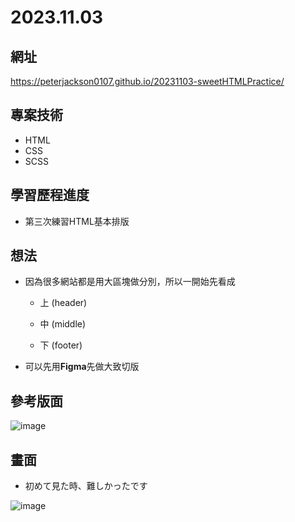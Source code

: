 # 2023.11.03

## 網址
https://peterjackson0107.github.io/20231103-sweetHTMLPractice/

## 專案技術
- HTML
- CSS
- SCSS

## 學習歷程進度

* 第三次練習HTML基本排版

## 想法

* 因為很多網站都是用大區塊做分別，所以一開始先看成

  * 上 (header)

  * 中 (middle)

  * 下 (footer)

* 可以先用**Figma**先做大致切版

## 參考版面
![image](https://github.com/peterjackson0107/20231103HomeWork3/assets/151004314/b950a728-a753-4c45-b557-623d60c53b4b)


## 畫面
* 初めて見た時、難しかったです

![image](https://github.com/peterjackson0107/20231103HomeWork3/assets/151004314/e5f19e1c-c3b1-4293-9deb-45256328c232)
